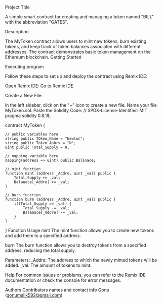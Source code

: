 Project Title

A simple smart contract for creating and managing a token named "BILL" with the abbreviation "GATES".

Description

The MyToken contract allows users to mint new tokens, burn existing tokens, and keep track of token balances associated with different addresses. The contract demonstrates basic token management on the Ethereum blockchain.
Getting Started

Executing program

Follow these steps to set up and deploy the contract using Remix IDE:

Open Remix IDE: Go to Remix IDE.

Create a New File:

In the left sidebar, click on the "+" icon to create a new file.
Name your file MyToken.sol.
Paste the Solidity Code:
// SPDX-License-Identifier: MIT
pragma solidity 0.8.18;

contract MyToken {

    // public variables here
    string public TOken_Name = "Newton";
    string public Token_Abbrv = "N";
    uint public Total_Supply = 0;
    
    // mapping variable here
    mapping(address => uint) public Balanace;

    // mint function
    function mint (address _Addre, uint _val) public {
        Total_Supply += _val;
        Balanace[_Addre] += _val;
    }

    // burn function
    function burn (address _Addre, uint _val) public {
        if(Total_Supply >= _val) {
            Total_Supply -= _val;
            Balanace[_Addre] -= _val;
        }
    }
}
Function Usage
mint
The mint function allows you to create new tokens and add them to a specified address.

burn
The burn function allows you to destroy tokens from a specified address, reducing the total supply.

Parameters:
_Addre: The address to which the newly minted tokens will be added. _val: The amount of tokens to mint.

Help
For common issues or problems, you can refer to the Remix IDE documentation or check the console for error messages.

Authors
Contributors names and contact info
Gonu (gonumalik592@gmail.com)
